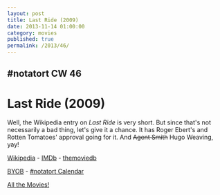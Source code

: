```yaml
---
layout: post
title: Last Ride (2009)
date: 2013-11-14 01:00:00
category: movies
published: true
permalink: /2013/46/
---
```


## \#notatort CW 46
# Last Ride \(2009\)

Well, the Wikipedia entry on *Last Ride* is very short. But since that's not necessarily a bad thing, let's give it a chance. It has Roger Ebert's and Rotten Tomatoes' approval going for it. And <del>Agent Smith</del> Hugo Weaving, yay!

<a href="http://en.wikipedia.org/wiki/Last_Ride_(film)">Wikipedia</a> - [IMDb](http://www.imdb.com/title/tt1235142/?ref_=fn_al_tt_1) - [themoviedb](http://www.themoviedb.org/movie/27480-last-ride)

<a href="http://en.wikipedia.org/wiki/BYOB_(beverage)">BYOB</a> - <a href="webcal://p09-calendarws.icloud.com/ca/subscribe/1/njhFKcFiNF5cQxQ-plsJccGfbuvf1pXvgKeMqimgE4ZFRgZps-DrReteg83YbLJaRhjuvwVD1DJ3eqmzmueLudNx8k_GF1p4khyUtrXpRxo">#notatort Calendar</a>

[All the Movies!](http://movie.timmschoof.com/allthemovies/)

<!--include jquery & backstretch-->

<script type="text/javascript" src="https://ajax.googleapis.com/ajax/libs/jquery/1.7.2/jquery.min.js"></script>

<script type="text/javascript" src="http://movie.timmschoof.com/jquery.backstretch.min.js"></script>

<script type="text/javascript">

$(function(){

     $(window).resize(function(){
     
         if($(this).width() >= 767){
         
             $.backstretch("http://movie.timmschoof.com/bg46.jpg", {speed: 150});
             
         }
         
      })
      
      .resize();//trigger resize on page load
      
});

</script>